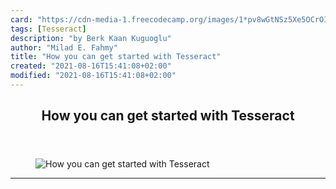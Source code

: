```yaml
---
card: "https://cdn-media-1.freecodecamp.org/images/1*pv8wGtNSz5Xe5OCrOIJxyw.jpeg"
tags: [Tesseract]
description: "by Berk Kaan Kuguoglu"
author: "Milad E. Fahmy"
title: "How you can get started with Tesseract"
created: "2021-08-16T15:41:08+02:00"
modified: "2021-08-16T15:41:08+02:00"
---
```

<div class="site-wrapper">
<main id="site-main" class="site-main outer">
<div class="inner">
<article class="post-full post tag-tesseract tag-python tag-ocr tag-tutorial tag-opencv ">
<header class="post-full-header">
<h1 class="post-full-title">How you can get started with Tesseract</h1>
</header>
<figure class="post-full-image">
<picture>
<source media="(max-width: 700px)" sizes="1px" srcset="data:image/gif;base64,R0lGODlhAQABAIAAAAAAAP///yH5BAEAAAAALAAAAAABAAEAAAIBRAA7 1w">
<source media="(min-width: 701px)" sizes="(max-width: 800px) 400px,
(max-width: 1170px) 700px,
1400px" srcset="https://cdn-media-1.freecodecamp.org/images/1*pv8wGtNSz5Xe5OCrOIJxyw.jpeg 300w,
https://cdn-media-1.freecodecamp.org/images/1*pv8wGtNSz5Xe5OCrOIJxyw.jpeg 600w,
https://cdn-media-1.freecodecamp.org/images/1*pv8wGtNSz5Xe5OCrOIJxyw.jpeg 1000w,
https://cdn-media-1.freecodecamp.org/images/1*pv8wGtNSz5Xe5OCrOIJxyw.jpeg 2000w">
<img onerror="this.style.display='none'" src="https://cdn-media-1.freecodecamp.org/images/1*pv8wGtNSz5Xe5OCrOIJxyw.jpeg" alt="How you can get started with Tesseract">
</picture>
</figure>
<section class="post-full-content">
<div class="post-content medium-migrated-article">
</div>
<hr>
</section>
</article>
</div>
</main>
</div>
<!-- Google Tag Manager (noscript) -->
<!-- End Google Tag Manager (noscript) -->
